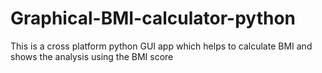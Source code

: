# Graphical-BMI-calculator-python
This is a cross platform python GUI app which helps to calculate BMI and shows the analysis using the BMI score
